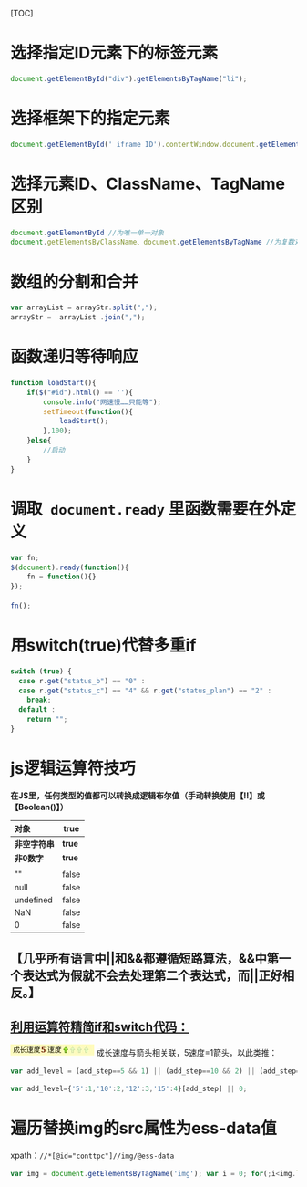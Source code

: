 [TOC]

# 选择指定ID元素下的标签元素
```js
document.getElementById("div").getElementsByTagName("li");
```
# 选择框架下的指定元素
```js
document.getElementById(' iframe ID').contentWindow.document.getElementsByClassName("className")[0]
```
# 选择元素ID、ClassName、TagName区别
```js
document.getElementById //为唯一单一对象
document.getElementsByClassName、document.getElementsByTagName //为复数对象数组，需要用[0]指定
```
# 数组的分割和合并
```js
var arrayList = arrayStr.split(",");
arrayStr =  arrayList .join(",");
```
# 函数递归等待响应
```js
function loadStart(){
    if($("#id").html() == ''){
        console.info("网速慢……只能等");
        setTimeout(function(){
            loadStart();
        },100);
    }else{
        //启动
    }
}
```
# 调取` document.ready` 里函数需要在外定义
```js
var fn;
$(document).ready(function(){
    fn = function(){}
});
 
fn();
```
# 用switch(true)代替多重if
```js
switch (true) {
  case r.get("status_b") == "0" :
  case r.get("status_c") == "4" && r.get("status_plan") == "2" :
    break;
  default :
    return "";
}
```
# js逻辑运算符技巧
**在JS里，任何类型的值都可以转换成逻辑布尔值（手动转换使用【!!】或【Boolean()】）**

| 对象           | true     |
| :------------- | -------- |
| **非空字符串** | **true** |
| **非0数字**    | **true** |
|                |          |
| ""             | false    |
| null           | false    |
| undefined      | false    |
| NaN            | false    |
| 0              | false    |

## 【几乎所有语言中||和&&都遵循短路算法，&&中第一个表达式为假就不会去处理第二个表达式，而||正好相反。】

## <u>利用运算符精简if和switch代码：</u>
[![js逻辑运算符技巧](../../assets/images/js/JavaScript-逻辑运算符技巧.jpg)]()
成长速度与箭头相关联，5速度=1箭头，以此类推：
```js
var add_level = (add_step==5 && 1) || (add_step==10 && 2) || (add_step==12 && 3) || (add_step==15 && 4) || 0;
```

```js
var add_level={'5':1,'10':2,'12':3,'15':4}[add_step] || 0; 
```

# 遍历替换img的src属性为ess-data值
xpath：`//*[@id="conttpc"]//img/@ess-data`

```js
var img = document.getElementsByTagName('img'); var i = 0; for(;i<img.length;i++){ var face = img[i].getAttribute('ess-data'); img[i].setAttribute('src',face); }
```
